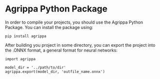 # Agrippa Python Package

In order to compile your projects, you should use the Agrippa Python Package. You can install the package using:

```
pip install agrippa
```

After building you project in some directory, you can export the project into the .ONNX format, a general format for neural networks:

```
import agrippa

model_dir = '../path/to/dir'
agrippa.export(model_dir, 'outfile_name.onnx')
```